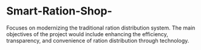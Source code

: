# Smart-Ration-Shop-
Focuses on modernizing the traditional ration distribution system. The main objectives of the project would include enhancing the efficiency, transparency, and convenience of ration distribution through technology.
